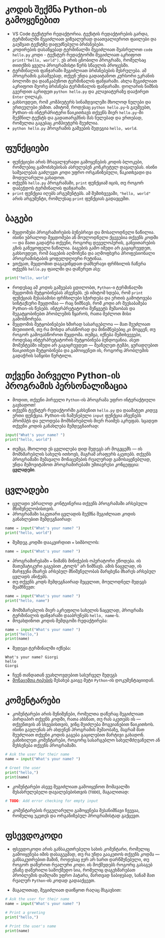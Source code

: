 # კოდის შექმნა Python-ის გამოყენებით
- VS Code ტექსტური რედაქტორია. ტექსტის რედაქტირების გარდა, ტერმინალში შეგიძლიათ ვიზუალურად დაათვალიეროთ ფაილები და გაუშვათ ტექსტზე დაფუძნებული ბრძანებები.
- კოდირების დასაწყებად ტერმინალში შეგიძლიათ შეასრულოთ `code hello.py` კოდი - ტექსტურ რედაქტორში შეგიძლიათ აკრიფოთ `print("hello, world")`. ეს არის ცნობილი პროგრამა, რომელსაც თითქმის ყველა პროგრამისტი წერს სწავლის პროცესში.
- ტერმინალის ფანჯარაში შეგიძლიათ ბრძანებების შესრულება. ამ პროგრამის გასაშვებად, თქვენ უნდა გადაიტანოთ კურსორი ეკრანის ბოლოში და დააწკაპუნოთ ტერმინალის ფანჯარაში. ახლა შეგიძლიათ აკრიფოთ მეორე ბრძანება ტერმინალის ფანჯარაში. დოლარის ნიშნის გვერდით აკრიფეთ `python hello.py` და კლავიატურაზე დააჭირეთ `Enter` ღილაკს.
- გახსოვდეთ, რომ კომპიუტერს სინამდვილეში მხოლოდ ნულები და ერთეულები ესმით. ამიტომ, როდესაც `python hello.py`-ს გაუშვებთ, Python-ის ინტერპრიტერი წაიკითხავს თქვენს მიერ `hello.py`-ში შექმნილ ტექსტს და გადათარგმნის მას ნულებად და ერთებად, რომელთა გაგებაც კომპიუტერს შეუძლია.
- `python hello.py` პროგრამის გაშვების შედეგია `hello, world`.

# ფუნქციები
- ფუნქციები არის მრავალჯერადი გამოყენების კოდის ბლოკები, რომლებიც გამოძახებისას ასრულებენ კონკრეტულ დავალებას. ისინი საშუალებას გაძლევთ კოდი უფრო ორგანიზებული, წაკითხვადი და მოდულარული გახადოთ.
- თქვენს `hello.py` პროგრამაში, `print` ფუნქციამ იცის, თუ როგორ დაბეჭდოს ტერმინალის ფანჯარაში.
- `print` ფუნქცია იღებს არგუმენტებს. ამ შემთხვევაში, `"hello, world"` არის არგუმენტი, რომლესაც `print` ფუნქციას გადავცემთ.

# ბაგები
- შეცდომები პროგრამირების ბუნებრივი და მოსალოდნელი ნაწილია. ისინი უბრალოდ შეცდომები ან მოულოდნელი ქცევებია თქვენს კოდში — და მათი გადაჭრა თქვენი, როგორც დეველოპერის, განვითარების გზის განუყოფელი ნაწილია. ბაგების გამო იმედი არ გაგიცრუვდეთ, გახსოვდეთ, რომ ბაგების აღმოჩენა და აღმოფხვრა პროფესიონალი პროგრამისტაბის ყოფელდღიური რუტინაა.
- ვთქვათ, შეცდომით დაგავიწყდათ დამხურავი ფრჩხილის ჩაწერა თქვენს `hello.py` ფაილში და დაწერეთ ასე:
```python
print("hello, world"
```
- როდესაც ამ კოდის გაშვებას ცდილობთ, `Python`-ი ტერმინალში შეცდომის შეტყობინებას აჩვენებს. ეს იმიტომ ხდება, რომ `print` ფუნქციას შესაბამისი ფრჩხილები სჭირდება და ერთის გამოტოვება სინტაქსური შეცდომაა — რაც ნიშნავს, რომ კოდი არ შეესაბამება Python-ის წესებს. ინტერპრეტატორი შეწყვეტს მუშაობას და შეგატყობინებთ პრობლემის წყაროს, რათა შეძლოთ მისი გამოსწორება.
- შეცდომის შეტყობინებები ხშირად სასარგებლოა — მათ შეუძლიათ მიუთითონ, თუ რა მოხდა არასწორად და მინიშნებებიც კი მოგცენ, თუ როგორ გამოვასწოროთ შეცდომა. თუმცა, იქნება შემთხვევები, როდესაც ინტერპრეტატორის შეტყობინება ბუნდოვანია. ასეთ მომენტებში იმედი არ გაგიცრუვდეთ — შეანელეთ ტემპი, ყურადღებით წაიკითხეთ შეტყობინება და გამოიყენეთ ის, როგორც პრობლემის გადაჭრის საწყისი წერტილი.

# თქვენი პირველი Python-ის პროგრამის პერსონალიზაცია
- მოდით, თქვენი პირველი `Python`-ის პროგრამა უფრო ინტერაქტიული გავხადოთ!
- თქვენს ტექსტურ რედაქტორში გახსენით `hello.py` და დაამატეთ კიდევ ერთი ფუნქცია. Python-ის ჩაშენებული `input` ფუნქცია აჩვენებს პრომპტს და ელოდება მომხმარებლის მიერ რაიმეს აკრეფას. სცადეთ თქვენი კოდის განახლება შემდეგნაირად:
```python
input("What's your name? ")
print("hello, world")
```
- თუმცა, მხოლოდ ეს ცვლილება დიდ შედეგს არ მოგვცემს — ის მომხმარებლის სახელს ითხოვს, მაგრამ არაფერს აკეთებს. თქვენს პროგრამაში შემავალი მონაცემების რეალურად გამოსაყენებლად, უნდა შემოვიტანოთ პროგრამირებაში უმთავრესი კონცეფცია: **ცვლადები**.

# ცვლადები
- ცვლადი უბრალოდ კონტეინერია თქვენს პროგრამაში არსებული მნიშვნელობისთვის.
- პროგრამაში საკუთარი ცვლადის შექმნა შეგიძლიათ კოდის განახლებით შემდეგნაირად:
```python
name = input("What's your name? ")
print("hello, world")
```
- შემდეგ კოდში დააკვირდით `=` სიმბოლოს:
```python
name = input("What's your name? ")
```
- პროგრამირებაში `=` ნიშანს მინიჭების ოპერატორი ეწოდება. ის მათემატიკური გაგებით „ტოლს“ არ ნიშნავს. ამის ნაცვლად, ის მარჯვენა მხარეს არსებულ მნიშვნელობას მარცხენა მხარეს არსებულ ცვლადს ანიჭებს.
- თუ თქვენს კოდს შემდეგნაირად შეცვლით, მოულოდნელ შედეგს შეამჩნევთ:
```python
name = input("What's your name? ")
print("hello, name")
```
- მომხმარებლის მიერ აკრეფილი სახელის ნაცვლად, პროგრამა ტერმინალის ფანჯარაში დააბრუნებს `hello, name`-ს.
- მოვახდინოთ კოდის შემდგომი რედაქტირება:
```python
name = input("What's your name? ")
print("hello,")
print(name)
```
- შედეგი ტერმინალში იქნება:
```
What's your name? Giorgi
hello
Giorgi
```
- ჩვენ თანდათან ვუახლოვდებით სასურველ შედეგს
- [მონაცემთა ტიპების](https://docs.python.org/3/library/datatypes.html) შესახებ გაიგე მეტი `Python`-ის დოკუმენტაციიდან.

# კომენტარები
- კომენტარები არის შენიშვნები, რომელთა დაწერაც შეგიძლიათ პირდაპირ თქვენს კოდში, რათა ახსნათ, თუ რას აკეთებს ის — თქვენთვის ან სხვებისთვის, ვინც შეიძლება მოგვიანებით წაიკითხოს. ისინი გავლენას არ ახდენენ პროგრამის მუშაობაზე, მაგრამ მათ შეუძლიათ თქვენი კოდის გაგება გაცილებით მარტივი გახადონ. განიხილეთ კომენტარები, როგორც სასარგებლო სახელმძღვანელო ან შეხსენება თქვენს პროგრამაში.
```python
# Ask the user for their name
name = input("What's your name? ")

# Greet the user
print("hello,")
print(name)
```
- კომენტარები ასევე შეგიძლიათ გამოიყენოთ მომავალში შესასრულებელი დავალებებისთვის (`TODO`), მაგალითად:
```python
# TODO: Add error checking for empty input
```
- კომენტარების რეგულარული გამოყენება შესანიშნავი ჩვევაა, რომელიც უკეთეს და ორგანიზებულ პროგრამისტად გაქცევთ.

# ფსევდოკოდი
- ფსევდოკოდი არის განსაკუთრებული სახის კომენტარი, რომელიც გამოიყენება იმის დასაგეგმად, თუ რა უნდა გააკეთოს თქვენს კოდმა — განსაკუთრებით მაშინ, როდესაც ჯერ არ ხართ დარწმუნებული, თუ როგორ დაწეროთ რეალური კოდი. ის მოქმედებს როგორც გასაგებ ენაზე დაწერილი სამოქმედო სია, რომელიც დაგეხმარებათ პრობლემის დაშლაში უფრო პატარა, მართვად ნაბიჯებად, სანამ მათ რეალურ `Python`-ის კოდად გადააქცევთ.

- მაგალითად, შეგიძლიათ დაიწყოთ რაღაც მსგავსით:
```python
# Ask the user for their name
name = input("What's your name? ")

# Print a greeting
print("hello,")

# Print the user's name
print(name)
```

